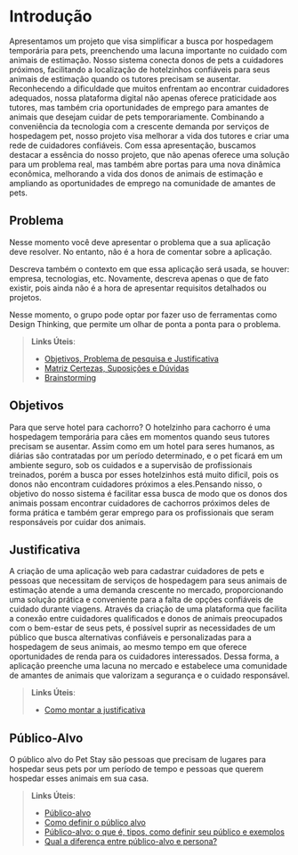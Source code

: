 # Introdução

 Apresentamos um projeto que visa simplificar a busca por hospedagem temporária para pets, preenchendo uma lacuna importante no cuidado com animais de estimação. Nosso sistema conecta donos de pets a cuidadores próximos, facilitando a localização de hotelzinhos confiáveis para seus animais de estimação quando os tutores precisam se ausentar. 
Reconhecendo a dificuldade que muitos enfrentam ao encontrar cuidadores adequados, nossa plataforma digital não apenas oferece praticidade aos tutores, mas também cria oportunidades de emprego para amantes de animais que desejam cuidar de pets temporariamente. Combinando a conveniência da tecnologia com a crescente demanda por serviços de hospedagem pet, nosso projeto visa melhorar a vida dos tutores e criar uma rede de cuidadores confiáveis.
Com essa apresentação, buscamos destacar a essência do nosso projeto, que não apenas oferece uma solução para um problema real, mas também abre portas para uma nova dinâmica econômica, melhorando a vida dos donos de animais de estimação e ampliando as oportunidades de emprego na comunidade de amantes de pets.

## Problema

Nesse momento você deve apresentar o problema que a sua aplicação deve  resolver. No entanto, não é a hora de comentar sobre a aplicação.

Descreva também o contexto em que essa aplicação será usada, se  houver: empresa, tecnologias, etc. Novamente, descreva apenas o que de  fato existir, pois ainda não é a hora de apresentar requisitos  detalhados ou projetos.

Nesse momento, o grupo pode optar por fazer uso  de ferramentas como Design Thinking, que permite um olhar de ponta a ponta para o problema.

> **Links Úteis**:
> - [Objetivos, Problema de pesquisa e Justificativa](https://medium.com/@versioparole/objetivos-problema-de-pesquisa-e-justificativa-c98c8233b9c3)
> - [Matriz Certezas, Suposições e Dúvidas](https://medium.com/educa%C3%A7%C3%A3o-fora-da-caixa/matriz-certezas-suposi%C3%A7%C3%B5es-e-d%C3%BAvidas-fa2263633655)
> - [Brainstorming](https://www.euax.com.br/2018/09/brainstorming/)

## Objetivos
Para que serve hotel para cachorro?
O hotelzinho para cachorro é uma hospedagem temporária para cães em momentos quando seus tutores precisam se ausentar. Assim como em um hotel para seres humanos, as diárias são contratadas por um período determinado, e o pet ficará em um ambiente seguro, sob os cuidados e a supervisão de profissionais treinados, porém a busca por esses hotelzinhos está muito dificil, pois os donos não encontram cuidadores próximos a eles.Pensando nisso, o objetivo do nosso sistema é facilitar essa busca de modo que os donos dos animais possam encontrar cuidadores de cachorros próximos deles de forma prática e também gerar emprego para os profissionais que seram responsáveis por cuidar dos animais. 

## Justificativa

A criação de uma aplicação web para cadastrar cuidadores de pets e pessoas que necessitam de serviços de hospedagem para seus animais de estimação atende a uma demanda crescente no mercado, proporcionando uma solução prática e conveniente para a falta de opções confiáveis de cuidado durante viagens. Através da criação de uma plataforma que facilita a conexão entre cuidadores qualificados e donos de animais preocupados com o bem-estar de seus pets, é possível suprir as necessidades de um público que busca alternativas confiáveis e personalizadas para a hospedagem de seus animais, ao mesmo tempo em que oferece oportunidades de renda para os cuidadores interessados. Dessa forma, a aplicação preenche uma lacuna no mercado e estabelece uma comunidade de amantes de animais que valorizam a segurança e o cuidado responsável.

> **Links Úteis**:
> - [Como montar a justificativa](https://guiadamonografia.com.br/como-montar-justificativa-do-tcc/)

## Público-Alvo

O público alvo do Pet Stay são pessoas que precisam de lugares para hospedar seus pets por um período de tempo e pessoas que querem hospedar esses animais em sua casa.




> **Links Úteis**:
> - [Público-alvo](https://blog.hotmart.com/pt-br/publico-alvo/)
> - [Como definir o público alvo](https://exame.com/pme/5-dicas-essenciais-para-definir-o-publico-alvo-do-seu-negocio/)
> - [Público-alvo: o que é, tipos, como definir seu público e exemplos](https://klickpages.com.br/blog/publico-alvo-o-que-e/)
> - [Qual a diferença entre público-alvo e persona?](https://rockcontent.com/blog/diferenca-publico-alvo-e-persona/)
